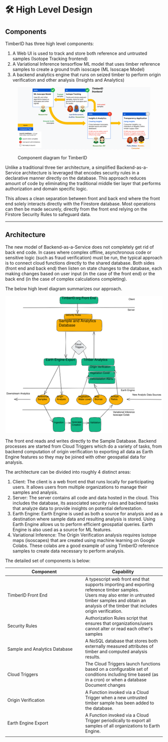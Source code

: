 # 🛠 High Level Design

## **Components**

TimberID has three high level components:

1. A Web UI is used to track and store both reference and untrusted samples (Isotope Tracking frontend)
2. A Variational Inference tensorflow ML model that uses timber reference samples to create a ground truth isoscape (ML Isoscape Model)
3. A backend analytics engine that runs on seized timber to perform origin verification and other analysis (Insights and Analytics)

<div data-full-width="false">

<figure><img src="../.gitbook/assets/arch.png" alt=""><figcaption><p>Component diagram for TimberID</p></figcaption></figure>

</div>

Unlike a traditional three tier architecture, a simplified Backend-as-a-Service architecture is leveraged that encodes security rules in a declarative manner directly on the database. This approach reduces amount of code by eliminating the traditional middle tier layer that performs authorization and domain specific logic.

This  allows a clean separation between front and back end where the front end solely interacts directly with the Firestore database. Most operations can then be made securely, directly from the front end relying on the Firstore Security Rules to safeguard data.

***

## **Architecture**

The new model of Backend-as-a-Service does not completely get rid of back end code. In cases where complex offline, asynchronous code or sensitive logic (such as fraud verification) must be run, the typical approach is to connect cloud functions directly to the shared database. Both sides (front end and back end) then listen on state changes to the database, each making changes based on user input (in the case of the front end) or the back end (in the case of complex calculations completing).

The below high level diagram summarizes our approach.

<img src="../.gitbook/assets/file.excalidraw (1) (1).svg" alt="" class="gitbook-drawing">

The front end reads and writes directly to the Sample Database. Backend processes are started from Cloud Triggers which do a variety of tasks, from backend computation of origin verification to exporting all data as Earth Engine features so they may be joined with other geospatial data for analysis.

The architecture can be divided into roughly 4 distinct areas:

1. Client: The client is a web front end that runs locally for participating users. It allows users from multiple organizations to manage their samples and analysis.
2. Server: The  server contains all code and data hosted in the cloud. This includes the database, its associated security rules and backend tasks that analyze data to provide insights on potential deforestation.
3. Earth Engine: Earth Engine is used as both a source for analysis and as a destination where sample data and resulting analysis is stored. Using Earth Engine allows us to perform efficient geospatial queries. Earth Engine is also used as a source for ML features.
4. Variational Inference: The Origin Verification analysis requires isotope maps (isoscapes) that are created using machine learning on Google Colabs. These colabs are a good example of using TimberID reference samples to create data necessary to perform analysis.

The detailed set of components is below:

<table><thead><tr><th width="235">Component</th><th>Capability</th></tr></thead><tbody><tr><td>TimberID Front End</td><td>A typescript web front end that supports importing and exporting reference timber samples.<br>Users may also enter in untrusted timber samples and obtain an analysis of the timber that includes origin verification.</td></tr><tr><td>Security Rules</td><td>Authorization Rules script that ensures that organizations/users cannot alter or read each other's samples</td></tr><tr><td>Sample and Analytics Database</td><td>A NoSQL database that stores both externally measured attributes of timber and computed analysis results.</td></tr><tr><td>Cloud Triggers</td><td>The Cloud Triggers launch functions based on a configurable set of conditions including time based (as in a cron) or when a database Document changes</td></tr><tr><td>Origin Verification</td><td>A Function invoked via a Cloud Trigger when a new untrusted timber sample has been added to the database.</td></tr><tr><td>Earth Engine Export</td><td>A Function invoked via a Cloud Trigger periodically to export all samples of all organizations to Earth Engine.</td></tr><tr><td></td><td></td></tr></tbody></table>

##
